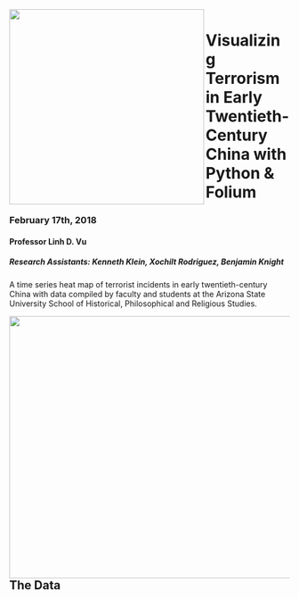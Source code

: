 <div>
<div align="center">
<img src="https://github.com/b-knight/Visualizing_Terrorism_in_China_with_Folium/blob/master/Images/ASU_Logo.jpg" align="left" width="350" height="350" />
</div>
</div>

# Visualizing Terrorism in Early Twentieth-Century China with Python & Folium
### February 17th, 2018
#### Professor Linh D. Vu
##### Research Assistants: Kenneth Klein, Xochilt Rodriguez, Benjamin Knight



A time series heat map of terrorist incidents in early twentieth-century China with data compiled by faculty and students at the Arizona State University School of Historical, Philosophical and Religious Studies.

<div>
<div align="center">
<kbd>
<img src="https://github.com/b-knight/Visualizing_Terrorism_in_China_with_Folium/blob/master/Images/Folium_1938-1942.gif" align="left" width="968" height="470" />
</kbd>
</div>
</div>

## The Data




